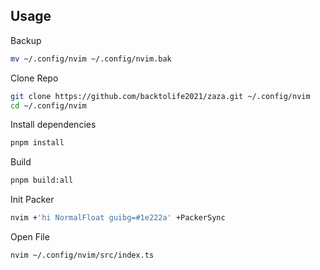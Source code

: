 ## Usage

Backup
```zsh
mv ~/.config/nvim ~/.config/nvim.bak
```

Clone Repo

```zsh
git clone https://github.com/backtolife2021/zaza.git ~/.config/nvim
cd ~/.config/nvim
```

Install dependencies

```zsh
pnpm install
```

Build
```zsh
pnpm build:all
```

Init Packer
```zsh
nvim +'hi NormalFloat guibg=#1e222a' +PackerSync
```

Open File
```zsh
nvim ~/.config/nvim/src/index.ts
```







